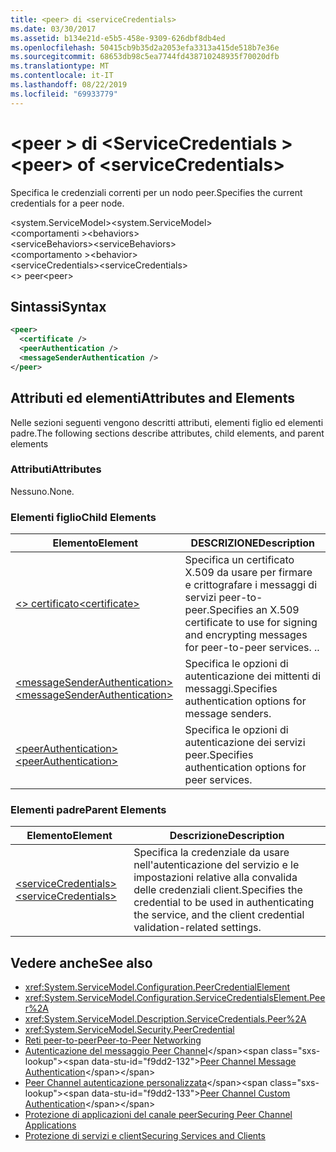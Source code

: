 ```yaml
---
title: <peer> di <serviceCredentials>
ms.date: 03/30/2017
ms.assetid: b134e21d-e5b5-458e-9309-626dbf8db4ed
ms.openlocfilehash: 50415cb9b35d2a2053efa3313a415de518b7e36e
ms.sourcegitcommit: 68653db98c5ea7744fd438710248935f70020dfb
ms.translationtype: MT
ms.contentlocale: it-IT
ms.lasthandoff: 08/22/2019
ms.locfileid: "69933779"
---
```

# <a name="peer-of-servicecredentials"></a><span data-ttu-id="f9dd2-102">\<peer > di \<ServiceCredentials ></span><span class="sxs-lookup"><span data-stu-id="f9dd2-102">\<peer> of \<serviceCredentials></span></span>
<span data-ttu-id="f9dd2-103">Specifica le credenziali correnti per un nodo peer.</span><span class="sxs-lookup"><span data-stu-id="f9dd2-103">Specifies the current credentials for a peer node.</span></span>  
  
 <span data-ttu-id="f9dd2-104">\<system.ServiceModel></span><span class="sxs-lookup"><span data-stu-id="f9dd2-104">\<system.ServiceModel></span></span>  
<span data-ttu-id="f9dd2-105">\<comportamenti ></span><span class="sxs-lookup"><span data-stu-id="f9dd2-105">\<behaviors></span></span>  
<span data-ttu-id="f9dd2-106">\<serviceBehaviors></span><span class="sxs-lookup"><span data-stu-id="f9dd2-106">\<serviceBehaviors></span></span>  
<span data-ttu-id="f9dd2-107">\<comportamento ></span><span class="sxs-lookup"><span data-stu-id="f9dd2-107">\<behavior></span></span>  
<span data-ttu-id="f9dd2-108">\<serviceCredentials></span><span class="sxs-lookup"><span data-stu-id="f9dd2-108">\<serviceCredentials></span></span>  
<span data-ttu-id="f9dd2-109">\<> peer</span><span class="sxs-lookup"><span data-stu-id="f9dd2-109">\<peer></span></span>  
  
## <a name="syntax"></a><span data-ttu-id="f9dd2-110">Sintassi</span><span class="sxs-lookup"><span data-stu-id="f9dd2-110">Syntax</span></span>  
  
```xml  
<peer>
  <certificate />
  <peerAuthentication />
  <messageSenderAuthentication />
</peer>
```  
  
## <a name="attributes-and-elements"></a><span data-ttu-id="f9dd2-111">Attributi ed elementi</span><span class="sxs-lookup"><span data-stu-id="f9dd2-111">Attributes and Elements</span></span>  
 <span data-ttu-id="f9dd2-112">Nelle sezioni seguenti vengono descritti attributi, elementi figlio ed elementi padre.</span><span class="sxs-lookup"><span data-stu-id="f9dd2-112">The following sections describe attributes, child elements, and parent elements</span></span>  
  
### <a name="attributes"></a><span data-ttu-id="f9dd2-113">Attributi</span><span class="sxs-lookup"><span data-stu-id="f9dd2-113">Attributes</span></span>  
 <span data-ttu-id="f9dd2-114">Nessuno.</span><span class="sxs-lookup"><span data-stu-id="f9dd2-114">None.</span></span>  
  
### <a name="child-elements"></a><span data-ttu-id="f9dd2-115">Elementi figlio</span><span class="sxs-lookup"><span data-stu-id="f9dd2-115">Child Elements</span></span>  
  
|<span data-ttu-id="f9dd2-116">Elemento</span><span class="sxs-lookup"><span data-stu-id="f9dd2-116">Element</span></span>|<span data-ttu-id="f9dd2-117">DESCRIZIONE</span><span class="sxs-lookup"><span data-stu-id="f9dd2-117">Description</span></span>|  
|-------------|-----------------|  
|[<span data-ttu-id="f9dd2-118">\<> certificato</span><span class="sxs-lookup"><span data-stu-id="f9dd2-118">\<certificate></span></span>](certificate-of-peer.md)|<span data-ttu-id="f9dd2-119">Specifica un certificato X.509 da usare per firmare e crittografare i messaggi di servizi peer-to-peer.</span><span class="sxs-lookup"><span data-stu-id="f9dd2-119">Specifies an X.509 certificate to use for signing and encrypting messages for peer-to-peer services.</span></span> <span data-ttu-id="f9dd2-120">.</span><span class="sxs-lookup"><span data-stu-id="f9dd2-120">.</span></span>|  
|[<span data-ttu-id="f9dd2-121">\<messageSenderAuthentication></span><span class="sxs-lookup"><span data-stu-id="f9dd2-121">\<messageSenderAuthentication></span></span>](messagesenderauthentication.md)|<span data-ttu-id="f9dd2-122">Specifica le opzioni di autenticazione dei mittenti di messaggi.</span><span class="sxs-lookup"><span data-stu-id="f9dd2-122">Specifies authentication options for message senders.</span></span>|  
|[<span data-ttu-id="f9dd2-123">\<peerAuthentication></span><span class="sxs-lookup"><span data-stu-id="f9dd2-123">\<peerAuthentication></span></span>](peerauthentication.md)|<span data-ttu-id="f9dd2-124">Specifica le opzioni di autenticazione dei servizi peer.</span><span class="sxs-lookup"><span data-stu-id="f9dd2-124">Specifies authentication options for peer services.</span></span>|  
  
### <a name="parent-elements"></a><span data-ttu-id="f9dd2-125">Elementi padre</span><span class="sxs-lookup"><span data-stu-id="f9dd2-125">Parent Elements</span></span>  
  
|<span data-ttu-id="f9dd2-126">Elemento</span><span class="sxs-lookup"><span data-stu-id="f9dd2-126">Element</span></span>|<span data-ttu-id="f9dd2-127">Descrizione</span><span class="sxs-lookup"><span data-stu-id="f9dd2-127">Description</span></span>|  
|-------------|-----------------|  
|[<span data-ttu-id="f9dd2-128">\<serviceCredentials></span><span class="sxs-lookup"><span data-stu-id="f9dd2-128">\<serviceCredentials></span></span>](servicecredentials.md)|<span data-ttu-id="f9dd2-129">Specifica la credenziale da usare nell'autenticazione del servizio e le impostazioni relative alla convalida delle credenziali client.</span><span class="sxs-lookup"><span data-stu-id="f9dd2-129">Specifies the credential to be used in authenticating the service, and the client credential validation-related settings.</span></span>|  
  
## <a name="see-also"></a><span data-ttu-id="f9dd2-130">Vedere anche</span><span class="sxs-lookup"><span data-stu-id="f9dd2-130">See also</span></span>

- <xref:System.ServiceModel.Configuration.PeerCredentialElement>
- <xref:System.ServiceModel.Configuration.ServiceCredentialsElement.Peer%2A>
- <xref:System.ServiceModel.Description.ServiceCredentials.Peer%2A>
- <xref:System.ServiceModel.Security.PeerCredential>
- [<span data-ttu-id="f9dd2-131">Reti peer-to-peer</span><span class="sxs-lookup"><span data-stu-id="f9dd2-131">Peer-to-Peer Networking</span></span>](../../../wcf/feature-details/peer-to-peer-networking.md)
- <span data-ttu-id="f9dd2-132">[Autenticazione del messaggio Peer Channel](https://docs.microsoft.com/previous-versions/dotnet/netframework-3.5/aa967730(v=vs.90))</span><span class="sxs-lookup"><span data-stu-id="f9dd2-132">[Peer Channel Message Authentication](https://docs.microsoft.com/previous-versions/dotnet/netframework-3.5/aa967730(v=vs.90))</span></span>
- <span data-ttu-id="f9dd2-133">[Peer Channel autenticazione personalizzata](https://docs.microsoft.com/previous-versions/dotnet/netframework-3.5/ms751447(v=vs.90))</span><span class="sxs-lookup"><span data-stu-id="f9dd2-133">[Peer Channel Custom Authentication](https://docs.microsoft.com/previous-versions/dotnet/netframework-3.5/ms751447(v=vs.90))</span></span>
- [<span data-ttu-id="f9dd2-134">Protezione di applicazioni del canale peer</span><span class="sxs-lookup"><span data-stu-id="f9dd2-134">Securing Peer Channel Applications</span></span>](../../../wcf/feature-details/securing-peer-channel-applications.md)
- [<span data-ttu-id="f9dd2-135">Protezione di servizi e client</span><span class="sxs-lookup"><span data-stu-id="f9dd2-135">Securing Services and Clients</span></span>](../../../wcf/feature-details/securing-services-and-clients.md)
